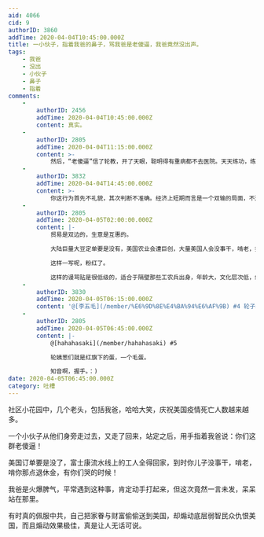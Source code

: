 ```yaml
---
aid: 4066
cid: 9
authorID: 3860
addTime: 2020-04-04T10:45:00.000Z
title: 一小伙子，指着我爸的鼻子，骂我爸是老傻逼，我爸竟然没出声。
tags:
    - 我爸
    - 没出
    - 小伙子
    - 鼻子
    - 指着
comments:
    -
        authorID: 2456
        addTime: 2020-04-04T10:45:00.000Z
        content: 真实。
    -
        authorID: 2805
        addTime: 2020-04-04T11:15:00.000Z
        content: >-
            然后，“老傻逼”信了轮教，开了天眼，聪明得有重病都不去医院。天天练功，练得一身发热，燥热了，就发燥狂叫：法轮大法，天灭天灭，法轮大法，统一中华。
    -
        authorID: 3832
        addTime: 2020-04-04T14:45:00.000Z
        content: >-
            你这行为首先不礼貌，其次判断不准确。经济上短期而言是一个双输的局面，不过长期而言，从美国这次贫弱的经济、疫情应对可能导致更多产业资本转移到中国。人民币国际地位可能提高，进而部分解决近年来贸易战带来的生产过剩危机，开拓一批一带一路的市场。
    -
        authorID: 2805
        addTime: 2020-04-05T02:00:00.000Z
        content: |-
            贸易是双边的，生意是互惠的。

            大陆巨量大豆定单要是没有，美国农业会遭巨创，大量美国人会没事干，啃老，抢劫…，仇恨中国的反华势力都是“底层弱智”。

            这样一写呢，粉红了。

            这样的谩骂贴是很低级的，适合于隔壁那些工农兵出身，年龄大，文化层次低，练这功那功轮姨葱们。
    -
        authorID: 3830
        addTime: 2020-04-05T06:15:00.000Z
        content: '@[李五毛](/member/%E6%9D%8E%E4%BA%94%E6%AF%9B) #4 轮子和你和你的头像半斤八两'
    -
        authorID: 2805
        addTime: 2020-04-05T06:45:00.000Z
        content: |-
            @[hahahasaki](/member/hahahasaki) #5

            轮姨葱们就是红旗下的蛋，一个毛蛋。

            知音啊，握手。：)
date: 2020-04-05T06:45:00.000Z
category: 吐槽
---
```


社区小花园中，几个老头，包括我爸，哈哈大笑，庆祝美国疫情死亡人数越来越多。

一个小伙子从他们身旁走过去，又走了回来，站定之后，用手指着我爸说：你们这群老傻逼！

美国订单要是没了，富士康流水线上的工人全得回家，到时你儿子没事干，啃老，啃你那点退休金，有你们哭的时候！

我爸是火爆脾气，平常遇到这种事，肯定动手打起来，但这次竟然一言未发，呆呆站在那里。

有时真的佩服中共，自己把家眷与财富偷偷送到美国，却煽动底层弱智民众仇恨美国，而且煽动效果极佳，真是让人无话可说。
